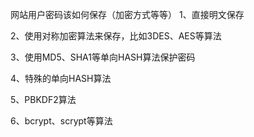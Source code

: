 网站用户密码该如何保存（加密方式等等）
1、直接明文保存

2、使用对称加密算法来保存，比如3DES、AES等算法

3、使用MD5、SHA1等单向HASH算法保护密码

4、特殊的单向HASH算法

5、PBKDF2算法

6、bcrypt、scrypt等算法

